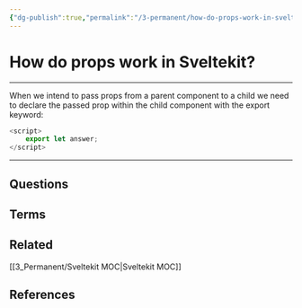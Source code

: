 ```yaml
---
{"dg-publish":true,"permalink":"/3-permanent/how-do-props-work-in-sveltekit/","tags":["code/sveltekit","type/permanent"],"created":"2023-08-03T09:49:49.238-05:00","updated":"2023-09-05T14:32:44.675-05:00"}
---
```


# How do props work in Sveltekit?
---
When we intend to pass props from a parent component to a child we need to declare the passed prop within the child component with the export keyword:
```javascript
<script>
	export let answer;
</script>
```
---
## Questions
## Terms
## Related
[[3_Permanent/Sveltekit MOC\|Sveltekit MOC]]
## References